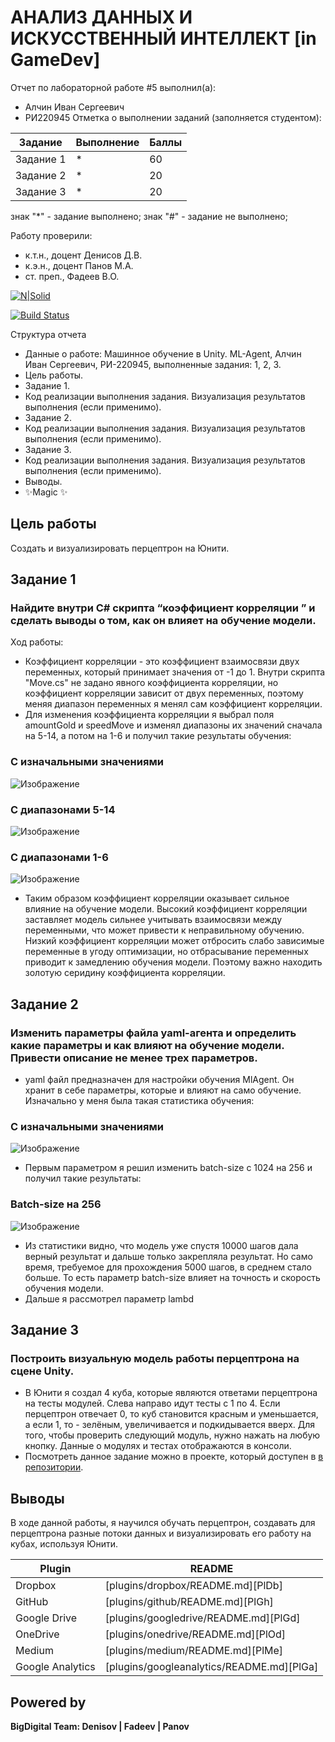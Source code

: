 # АНАЛИЗ ДАННЫХ И ИСКУССТВЕННЫЙ ИНТЕЛЛЕКТ [in GameDev]
Отчет по лабораторной работе #5 выполнил(а):
- Алчин Иван Сергеевич
- РИ220945
Отметка о выполнении заданий (заполняется студентом):

| Задание | Выполнение | Баллы |
| ------ | ------ | ------ |
| Задание 1 | * | 60 |
| Задание 2 | * | 20 |
| Задание 3 | * | 20 |

знак "*" - задание выполнено; знак "#" - задание не выполнено;

Работу проверили:
- к.т.н., доцент Денисов Д.В.
- к.э.н., доцент Панов М.А.
- ст. преп., Фадеев В.О.

[![N|Solid](https://cldup.com/dTxpPi9lDf.thumb.png)](https://nodesource.com/products/nsolid)

[![Build Status](https://travis-ci.org/joemccann/dillinger.svg?branch=master)](https://travis-ci.org/joemccann/dillinger)

Структура отчета

- Данные о работе: Машинное обучение в Unity. ML-Agent, Алчин Иван Сергеевич, РИ-220945, выполненные задания: 1, 2, 3.
- Цель работы.
- Задание 1.
- Код реализации выполнения задания. Визуализация результатов выполнения (если применимо).
- Задание 2.
- Код реализации выполнения задания. Визуализация результатов выполнения (если применимо).
- Задание 3.
- Код реализации выполнения задания. Визуализация результатов выполнения (если применимо).
- Выводы.
- ✨Magic ✨

## Цель работы
Создать и визуализировать перцептрон на Юнити.

## Задание 1
### Найдите внутри C# скрипта “коэффициент корреляции ” и сделать выводы о том, как он влияет на обучение модели. 
Ход работы:
- Коэффициент корреляции - это коэффициент взаимосвязи двух переменных, который принимает значения от -1 до 1. Внутри скрипта "Move.cs" не задано явного коэффициента корреляции, но коэффициент корреляции зависит от двух переменных, поэтому меняя диапазон переменных я менял сам коэффициент корреляции.
- Для изменения коэффициента корреляции я выбрал поля amountGold и speedMove и изменял диапазоны их значений сначала на 5-14, а потом на 1-6 и получил такие результаты обучения:

### С изначальными значениями  
![Изображение](NormalStats.png) 

### С диапазонами 5-14
![Изображение](Correlation_5-14.png) 

### С диапазонами 1-6
![Изображение](Correlation_1-6.png)

- Таким образом коэффициент корреляции оказывает сильное влияние на обучение модели. Высокий коэффициент корреляции заставляет модель сильнее учитывать взаимосвязи между переменными, что может привести к неправильному обучению. Низкий коэффициент корреляции может отбросить слабо зависимые переменные в угоду оптимизации, но отбрасывание переменных приводит к замедлению обучения модели. Поэтому важно находить золотую серидину коэффициента корреляции.

## Задание 2
### Изменить параметры файла yaml-агента и определить какие параметры и как влияют на обучение модели. Привести описание не менее трех параметров.

- yaml файл предназначен для настройки обучения MlAgent. Он хранит в себе параметры, которые и влияют на само обучение. Изначально у меня была такая статистика обучения:

### С изначальными значениями  
![Изображение](NormalStats.png) 

- Первым параметром я решил изменить batch-size с 1024 на 256 и получил такие результаты:

### Batch-size на 256  
![Изображение](NormalStats.png) 

- Из статистики видно, что модель уже спустя 10000 шагов дала верный результат и дальше только закрепляла результат. Но само время, требуемое для прохождения 5000 шагов, в среднем стало больше. То есть параметр batch-size влияет на точность и скорость обучения модели.
- Дальше я рассмотрел параметр lambd

## Задание 3
### Построить визуальную модель работы перцептрона на сцене Unity.

- В Юнити я создал 4 куба, которые являются ответами перцептрона на тесты модулей. Слева направо идут тесты с 1 по 4. Если перцептрон отвечает 0, то куб становится красным и уменьшается, а если 1, то - зелёным, увеличивается и подкидывается вверх. Для того, чтобы проверить следующий модуль, нужно нажать на любую кнопку. Данные о модулях и тестах отображаются в консоли.
- Посмотреть данное задание можно в проекте, который доступен в [в репозитории](https://github.com/W1RDy/Lab4). 


## Выводы

В ходе данной работы, я научился обучать перцептрон, создавать для перцептрона разные потоки данных и визуализировать его работу на кубах, используя Юнити. 

| Plugin | README |
| ------ | ------ |
| Dropbox | [plugins/dropbox/README.md][PlDb] |
| GitHub | [plugins/github/README.md][PlGh] |
| Google Drive | [plugins/googledrive/README.md][PlGd] |
| OneDrive | [plugins/onedrive/README.md][PlOd] |
| Medium | [plugins/medium/README.md][PlMe] |
| Google Analytics | [plugins/googleanalytics/README.md][PlGa] |

## Powered by

**BigDigital Team: Denisov | Fadeev | Panov**
